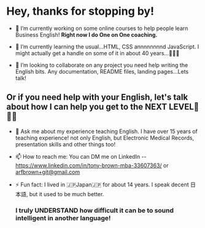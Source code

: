 
<H1>Hey, thanks for stopping by!</H1>


- 🔭 I’m currently working on some online courses to help people learn Business English! __Right now I do One on One coaching.__

- 🌱 I’m currently learning the usual...HTML, CSS annnnnnnnd JavaScript. I might actually get a handle on some of it in about 40 years...👨🏻‍🦳

- 👯 I’m looking to collaborate on any project you need help writing the English bits. Any documentation, README files, landing pages...Lets talk!

<H2>Or if you need help with your English, let's talk about how I can help you get to the NEXT LEVEL🚀🚀🚀</H2>

- 💬 Ask me about my experience teaching English. I have over 15 years of teaching experience! not only English, but Electronic Medical Records, presentation skills and other things too!

- 📫 How to reach me: You can DM me on LinkedIn -- https://www.linkedin.com/in/tony-brown-mba-33607363/ or arfbrown+git@gmail.com

- ⚡ Fun fact: I lived in 🇯🇵Japan🇯🇵 for about 14 years. I speak decent 日本語, but it used to be much better. 
              <h3>I truly UNDERSTAND how difficult it can be to sound intelligent in another language!</H3>

